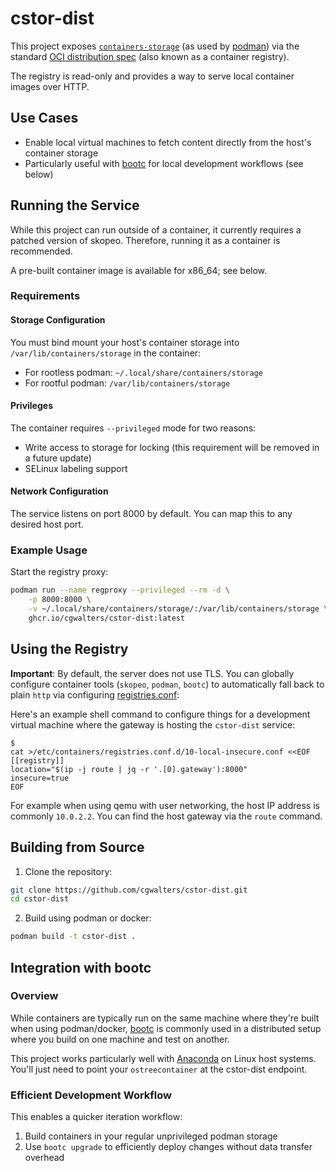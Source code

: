 # cstor-dist

This project exposes [`containers-storage`](https://github.com/containers/storage) (as used by [podman](https://github.com/containers/podman)) via the standard [OCI distribution spec](https://github.com/opencontainers/distribution-spec) (also known as a container registry).

The registry is read-only and provides a way to serve local container images over HTTP.

## Use Cases

- Enable local virtual machines to fetch content directly from the host's container storage
- Particularly useful with [bootc](https://github.com/bootc-dev/bootc/) for local development workflows (see below)

## Running the Service

While this project can run outside of a container, it currently requires a patched version of skopeo. Therefore, running it as a container is recommended.

A pre-built container image is available for x86_64; see below.

### Requirements

#### Storage Configuration

You must bind mount your host's container storage into `/var/lib/containers/storage` in the container:

- For rootless podman: `~/.local/share/containers/storage`
- For rootful podman: `/var/lib/containers/storage`

#### Privileges

The container requires `--privileged` mode for two reasons:
- Write access to storage for locking (this requirement will be removed in a future update)
- SELinux labeling support

#### Network Configuration

The service listens on port 8000 by default. You can map this to any desired host port.

### Example Usage

Start the registry proxy:
```bash
podman run --name regproxy --privileged --rm -d \
    -p 8000:8000 \
    -v ~/.local/share/containers/storage/:/var/lib/containers/storage \
    ghcr.io/cgwalters/cstor-dist:latest
```

## Using the Registry

**Important**: By default, the server does not use TLS. You can globally
configure container tools (`skopeo`, `podman`, `bootc`) to automatically
fall back to plain `http` via configuring [registries.conf](https://github.com/containers/image/blob/main/docs/containers-registries.conf.5.md):

Here's an example shell command to configure things for a development
virtual machine where the gateway is hosting the `cstor-dist` service:

```
$
cat >/etc/containers/registries.conf.d/10-local-insecure.conf <<EOF
[[registry]]
location="$(ip -j route | jq -r '.[0].gateway'):8000"
insecure=true
EOF
```

For example when using qemu with user networking, the host IP address
is commonly `10.0.2.2`. You can find the host gateway via the `route` command.

## Building from Source

1. Clone the repository:
```bash
git clone https://github.com/cgwalters/cstor-dist.git
cd cstor-dist
```

2. Build using podman or docker:
```bash
podman build -t cstor-dist .
```

## Integration with bootc

### Overview

While containers are typically run on the same machine where they're built when using podman/docker, [bootc](https://github.com/bootc-dev/bootc/) is commonly used in a distributed setup where you build on one machine and test on another.

This project works particularly well with [Anaconda](https://docs.fedoraproject.org/en-US/bootc/bare-metal/#_using_anaconda) on Linux host systems. You'll just
need to point your `ostreecontainer` at the cstor-dist endpoint.

### Efficient Development Workflow

This enables a quicker iteration workflow:

1. Build containers in your regular unprivileged podman storage
2. Use `bootc upgrade` to efficiently deploy changes without data transfer overhead
